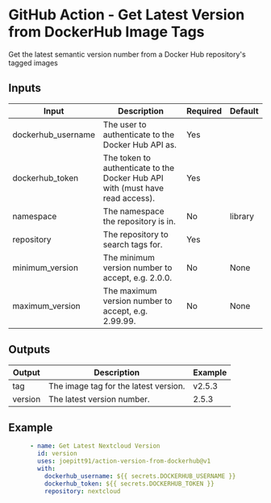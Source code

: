 <!--
SPDX-FileCopyrightText: 2025 Joe Pitt

SPDX-License-Identifier: GPL-3.0-only
-->
# GitHub Action - Get Latest Version from DockerHub Image Tags

Get the latest semantic version number from a Docker Hub repository's tagged images

## Inputs

| Input | Description | Required | Default |
|-------|-------------|----------|---------|
| dockerhub_username | The user to authenticate to the Docker Hub API as. | Yes |  |
| dockerhub_token | The token to authenticate to the Docker Hub API with (must have read access). | Yes |  |
| namespace | The namespace the repository is in. | No | library |
| repository | The repository to search tags for. | Yes |  |
| minimum_version | The minimum version number to accept, e.g. 2.0.0. | No | None |
| maximum_version | The maximum version number to accept, e.g. 2.99.99. | No | None |

## Outputs

| Output | Description | Example |
|--------|-------------|---------|
| tag | The image tag for the latest version. | v2.5.3 |
| version | The latest version number. | 2.5.3 |

## Example

```yaml
      - name: Get Latest Nextcloud Version
        id: version
        uses: joepitt91/action-version-from-dockerhub@v1
        with:
          dockerhub_username: ${{ secrets.DOCKERHUB_USERNAME }}
          dockerhub_token: ${{ secrets.DOCKERHUB_TOKEN }}
          repository: nextcloud
```
